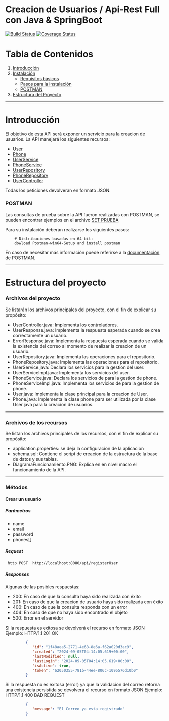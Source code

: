 # Creacion de Usuarios / Api-Rest Full con Java & SpringBoot

[![Build Status](https://travis-ci.org/MatiasLoiseau/api-rest.svg?branch=master)](https://travis-ci.org/MatiasLoiseau/api-rest)
[![Coverage Status](https://coveralls.io/repos/github/MatiasLoiseau/api-rest/badge.svg?branch=master&service=github)](https://coveralls.io/github/MatiasLoiseau/api-rest?branch=master)

# Tabla de Contenidos

1. [Introducción](#introducción)
2. [Instalación](#instalación)
    * [Requisitos básicos](#requisitos-básicos)
    * [Pasos para la instalación](#pasos-para-la-instalación)
    * [POSTMAN](#postman)
3. [Estructura del Proyecto](#estructura-del-proyecto)

---

# Introducción

El objetivo de esta API será exponer un servicio para la creacion de usuarios.
La API manejará los siguientes recursos:
* [User](#user)
* [Phone](#phone)
* [UserService](#userservice)
* [PhoneService](#phoneservice)
* [UserRepository](#userrepository)
* [PhoneRepository](#phonerepository)
* [UserController](#userController)

Todas los peticiones devolveran en formato JSON.

### POSTMAN
Las consultas de prueba sobre la API fueron realizadas con POSTMAN, se pueden encontrar ejemplos en el archivo [SET PRUEBA](https://github.com/MatiasLoiseau/api-rest/blob/master/SET%20PRUEBA)

Para su instalación deberán realizarse los siguientes pasos:

		# Distribuciones basadas en 64-bit:
		dowload Postman-win64-Setup and install postman

En caso de necesitar más información puede referirse a la [documentación](https://learning.postman.com/docs/introduction/overview/) de POSTMAN.

---

# Estructura del proyecto

### Archivos del proyecto
Se listarán los archivos principales del proyecto, con el fin de explicar su propósito:
* UserController.java: Implementa los controladores.
* UserResponse.java: Implementa la respuesta esperada cuando se crea correctamente un usuario.
* ErrorResponse.java: Implementa la respuesta esperada cuando se valida la existencia del correo al momento de realizar la creacion de un usuario.
* UserRepository.java: Implementa las operaciones para el repositorio.
* PhoneRepository.java: Implementa las operaciones para el repositorio.
* UserService.java: Declara los servicios para la gestion del user.
* UserServiceImpl.java: Implementa los servicios del user.
* PhoneService.java: Declara los servicios de para la gestion de phone.
* PhoneServiceImpl.java: Implementa los servicios de para la gestion de phone.
* User.java: Implementa la clase principal para la creacion de User.
* Phone.java: Implementa la clase phone para ser utilizada por la clase User.java para la creacion de usuarios.
___
### Archivos de los recursos
Se listan los archivos principales de los recursos, con el fin de explicar su propósito:
* application.properties: se deja la configuracion de la aplicacion
* schema.sql: Contiene el script de creacion de la estructura de la base de datos y sus tablas.
* DiagramaFuncionamiento.PNG: Explica en en nivel macro el funcionamiento de la API. 
___

### Métodos
#### Crear un usuario
##### Parámetros
* name
* email
* password
* phones[]

##### Request
	 http POST  http://localhost:8080/api/registerUser
##### Responses
Algunas de las posibles respuestas:
* 200: En caso de que la consulta haya sido realizada con éxito
* 201: En caso de que la creacion de usuario haya sido realizada con éxito
* 400: En caso de que la consulta responda con un error
* 404: En caso de que no haya sido encontrado el objeto
* 500: Error en el servidor

Si la respuesta es exitosa se devolverá el recurso en formato JSON
Ejemplo:
         HTTP/1.1 201 OK
```json
         {
            "id": "1f48aea5-2771-4e68-8e6a-f62a020d3ac9",
            "created": "2024-09-05T04:14:05.619+00:00",
            "lastModified": null,
            "lastLogin": "2024-09-05T04:14:05.619+00:00",
            "isActive": true,
            "token": "62050355-781b-44ee-806c-1095576d10b0"
         }
```
Si la respuesta no es exitosa (error) ya que la validacion del correo retorna una existencia persistida se devolverá el recurso en formato JSON
Ejemplo:
         HTTP/1.1 400 BAD REQUEST
```json
         {
            "message": "El Correo ya esta registrado"
         }
```
